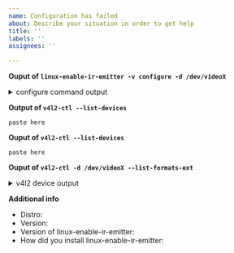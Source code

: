 ```yaml
---
name: Configuration has failed
about: Describe your situation in order to get help
title: ''
labels: ''
assignees: ''

---
```


**Ouput of `linux-enable-ir-emitter -v configure -d /dev/videoX`**
<!-- replace /dev/videoX with your device (/dev/video2 for default)-->
<details><summary>configure command output</summary>

```
paste here
```
</details>

**Output of `v4l2-ctl --list-devices`**
```
paste here
```

**Ouput of `v4l2-ctl --list-devices`**
```
paste here
```

**Ouput of `v4l2-ctl -d /dev/videoX --list-formats-ext`**
<details><summary>v4l2 device output</summary>

```
replace /dev/videoX with your device and paste here
```
</details>

**Additional info**
 - Distro: 
 - Version: 
 - Version of linux-enable-ir-emitter:
 - How did you install linux-enable-ir-emitter: <!--- COPR, AUR, PPA or bash -->

